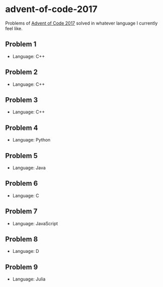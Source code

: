 # advent-of-code-2017

Problems of [Advent of Code 2017](https://adventofcode.com/) solved in whatever language I currently feel like.

## Problem 1

* Language: C++

## Problem 2

* Language: C++

## Problem 3

* Language: C++

## Problem 4

* Language: Python

## Problem 5

* Language: Java

## Problem 6

* Language: C

## Problem 7

* Language: JavaScript

## Problem 8

* Language: D

## Problem 9

* Language: Julia

